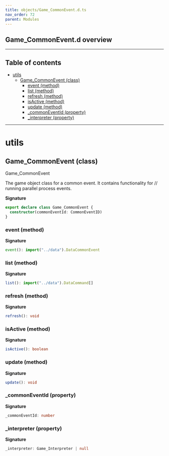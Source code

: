 ```yaml
---
title: objects/Game_CommonEvent.d.ts
nav_order: 72
parent: Modules
---
```


## Game_CommonEvent.d overview

---

<h2 class="text-delta">Table of contents</h2>

- [utils](#utils)
  - [Game_CommonEvent (class)](#game_commonevent-class)
    - [event (method)](#event-method)
    - [list (method)](#list-method)
    - [refresh (method)](#refresh-method)
    - [isActive (method)](#isactive-method)
    - [update (method)](#update-method)
    - [\_commonEventId (property)](#_commoneventid-property)
    - [\_interpreter (property)](#_interpreter-property)

---

# utils

## Game_CommonEvent (class)

Game_CommonEvent

The game object class for a common event. It contains functionality for
// running parallel process events.

**Signature**

```ts
export declare class Game_CommonEvent {
  constructor(commonEventId: CommonEventID)
}
```

### event (method)

**Signature**

```ts
event(): import("../data").DataCommonEvent
```

### list (method)

**Signature**

```ts
list(): import("../data").DataCommand[]
```

### refresh (method)

**Signature**

```ts
refresh(): void
```

### isActive (method)

**Signature**

```ts
isActive(): boolean
```

### update (method)

**Signature**

```ts
update(): void
```

### \_commonEventId (property)

**Signature**

```ts
_commonEventId: number
```

### \_interpreter (property)

**Signature**

```ts
_interpreter: Game_Interpreter | null
```
